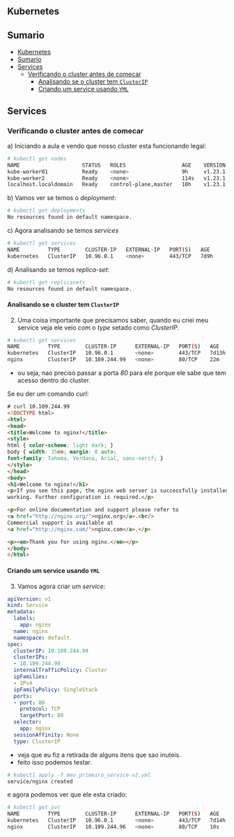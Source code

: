 ## Kubernetes

## Sumario

- [Kubernetes](#kubernetes)
- [Sumario](#sumario)
- [Services](#services)
  - [Verificando o cluster antes de comecar](#verificando-o-cluster-antes-de-comecar)
    - [Analisando se o cluster tem `ClusterIP`](#analisando-se-o-cluster-tem-clusterip)
    - [Criando um service usando `YML`](#criando-um-service-usando-yml)


## Services

### Verificando o cluster antes de comecar

a) Iniciando a aula e vendo que nosso cluster esta funcionando legal:

```bash
# kubectl get nodes
NAME                    STATUS   ROLES                  AGE    VERSION
kube-worker01           Ready    <none>                 9h     v1.23.1
kube-worker2            Ready    <none>                 114s   v1.23.1
localhost.localdomain   Ready    control-plane,master   10h    v1.23.1
```
b) Vamos ver se temos o *deployment*:

```bash
# kubectl get deployments
No resources found in default namespace.
```

c) Agora analisando se temos *services* 

```bash
# kubectl get services
NAME         TYPE        CLUSTER-IP   EXTERNAL-IP   PORT(S)   AGE 
kubernetes   ClusterIP   10.96.0.1    <none>        443/TCP   7d9h
```

d) Analisando se temos *replica-set*:

```bash
# kubectl get replicasets
No resources found in default namespace.
```










#### Analisando se o cluster tem `ClusterIP`

2.  Uma coisa importante que precisamos saber, quando eu criei meu service veja ele veio com o *type* setado como *ClusterIP*.

```bash
# kubectl get services
NAME         TYPE        CLUSTER-IP      EXTERNAL-IP   PORT(S)   AGE  
kubernetes   ClusterIP   10.96.0.1       <none>        443/TCP   7d13h
nginx        ClusterIP   10.109.244.99   <none>        80/TCP    22m
```

- ou seja, nao preciso passar a porta *80* para ele porque ele sabe que tem acesso dentro do cluster.

Se eu der um comando *curl*:

```html
# curl 10.109.244.99 
<!DOCTYPE html>
<html>
<head>
<title>Welcome to nginx!</title>
<style>
html { color-scheme: light dark; }
body { width: 35em; margin: 0 auto;
font-family: Tahoma, Verdana, Arial, sans-serif; }
</style>
</head>
<body>
<h1>Welcome to nginx!</h1>
<p>If you see this page, the nginx web server is successfully installed and
working. Further configuration is required.</p>

<p>For online documentation and support please refer to
<a href="http://nginx.org/">nginx.org</a>.<br/>
Commercial support is available at
<a href="http://nginx.com/">nginx.com</a>.</p>

<p><em>Thank you for using nginx.</em></p>
</body>
</html>
```

#### Criando um service usando `YML`

3.  Vamos agora criar um *service*:

```yml
apiVersion: v1
kind: Service
metadata:
  labels:
    app: nginx
  name: nginx
  namespace: default
spec:
  clusterIP: 10.109.244.99
  clusterIPs:
  - 10.109.244.99
  internalTrafficPolicy: Cluster
  ipFamilies:
  - IPv4
  ipFamilyPolicy: SingleStack
  ports:
  - port: 80
    protocol: TCP
    targetPort: 80
  selector:
    app: nginx
  sessionAffinity: None
  type: ClusterIP
```

- veja que eu fiz a retirada de alguns itens que sao inuteis.
- feito isso podemos testar.

```bash
# kubectl apply -f meu_primeiro_service-v2.yml 
service/nginx created
```

e agora podemos ver que ele esta criado:

```bash
# kubectl get svc
NAME         TYPE        CLUSTER-IP      EXTERNAL-IP   PORT(S)   AGE  
kubernetes   ClusterIP   10.96.0.1       <none>        443/TCP   7d14h
nginx        ClusterIP   10.109.244.96   <none>        80/TCP    10s
```